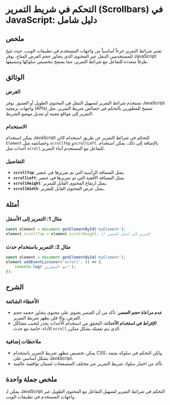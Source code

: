 <!--
Meta Description: # التحكم في شريط التمرير (Scrollbars) في JavaScript: دليل شامل ## ملخص تعتبر شرائط التمرير جزءاً أساسياً من واجهات المستخدم في تطبيقات الويب، حيث تتيح...
Meta Keywords: التمرير, javascript, element, شريط, شرائط
-->

# التحكم في شريط التمرير (Scrollbars) في JavaScript: دليل شامل

## ملخص
تعتبر شرائط التمرير جزءاً أساسياً من واجهات المستخدم في تطبيقات الويب، حيث تتيح للمستخدمين التنقل عبر المحتوى الذي يتجاوز حجم العرض المتاح. يوفر JavaScript طرقاً متعددة للتفاعل مع شرائط التمرير، مما يسمح بتخصيص سلوكها وتنسيقها.

## الوثائق
### الغرض
تستخدم شرائط التمرير لتسهيل التنقل في المحتوى الطويل أو العميق. يوفر JavaScript واجهات برمجية (APIs) تسمح للمطورين بالتحكم في خصائص شريط التمرير، مثل التمرير إلى مواقع معينة أو تعديل موضع الشريط.

### الاستخدام
يمكن استخدام JavaScript للتحكم في شرائط التمرير عن طريق استخدام كائن `Element` وخصائصه مثل `scrollTop` و`scrollLeft`. بالإضافة إلى ذلك، يمكن استخدام أحداث مثل `scroll` للتفاعل مع المستخدم أثناء التمرير.

### التفاصيل
- **`scrollTop`**: يمثل المسافة الرأسية التي تم تمريرها في عنصر.
- **`scrollLeft`**: يمثل المسافة الأفقية التي تم تمريرها في عنصر.
- **`scrollHeight`**: يمثل ارتفاع المحتوى القابل للتمرير.
- **`scrollWidth`**: يمثل عرض المحتوى القابل للتمرير.

## أمثلة
### مثال 1: التمرير إلى الأسفل
```javascript
const element = document.getElementById('myElement');
element.scrollTop = element.scrollHeight; // التمرير إلى أسفل العنصر
```

### مثال 2: التمرير باستخدام حدث
```javascript
const element = document.getElementById('myElement');
element.addEventListener('scroll', () => {
    console.log('تم التمرير!');
});
```

## الشرح
### الأخطاء الشائعة
- **عدم مراعاة حجم العنصر**: تأكد من أن العنصر يحتوي على محتوى يتجاوز حجمه حجم العرض، وإلا فلن يظهر شريط التمرير.
- **الإفراط في استخدام الأحداث**: التحقق من استخدام الأحداث بحذر لتجنب مشاكل الأداء، خاصة مع حدث `scroll` الذي يتم تفعيله بشكل متكرر.

### ملاحظات إضافية
- يمكن تخصيص مظهر شريط التمرير باستخدام CSS، ولكن التحكم في سلوكه يعتمد بشكل أساسي على JavaScript.
- تأكد من اختبار سلوك شريط التمرير عبر مختلف المتصفحات لضمان توافقية عالمية.

## ملخص جملة واحدة
يمكن لـ JavaScript التحكم في شرائط التمرير لتسهيل التفاعل مع المحتوى الطويل عبر واجهات المستخدم في تطبيقات الويب.